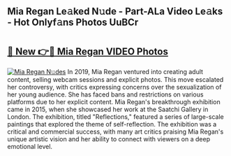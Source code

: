 ## Mia Regan Le𝚊ked N𝚞de - Part-ALa Video Le𝚊ks - Hot Onlyf𝚊ns Photos UuBCr

# <h2><a href="http://ab29162.deff.icu/?id=Mia+Regan">🔗 New 👉🔴 Mia Regan VIDEO Photos</a></h2>

[![Mia Regan N𝚞des](https://i.imgur.com/rIISA9y.gif)](http://ab29162.deff.icu/?id=Mia+Regan)
In 2019, Mia Regan ventured into creating adult content, selling webcam sessions and explicit photos. This move escalated her controversy, with critics expressing concerns over the sexualization of her young audience. She has faced bans and restrictions on various platforms due to her explicit content. Mia Regan's breakthrough exhibition came in 2015, when she showcased her work at the Saatchi Gallery in London. The exhibition, titled "Reflections," featured a series of large-scale paintings that explored the theme of self-reflection. The exhibition was a critical and commercial success, with many art critics praising Mia Regan's unique artistic vision and her ability to connect with viewers on a deep emotional level.
